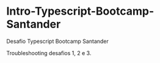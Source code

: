 # Intro-Typescript-Bootcamp-Santander
Desafio Typescript Bootcamp Santander

Troubleshooting desafios 1, 2 e 3.
